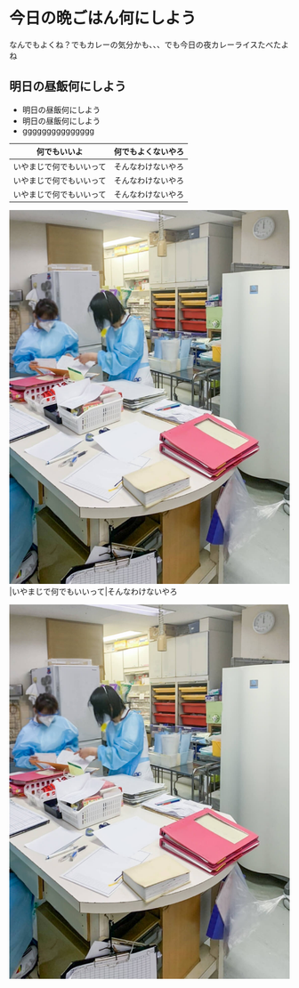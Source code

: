 # 今日の晩ごはん何にしよう
なんでもよくね？でもカレーの気分かも、、、でも今日の夜カレーライスたべたよね

## **明日の昼飯何にしよう**
 - 明日の昼飯何にしよう
 - 明日の昼飯何にしよう
 - ggggggggggggggg


 |何でもいいよ|何でもよくないやろ
 |--|--
 |いやまじで何でもいいって|そんなわけないやろ
 |いやまじで何でもいいって|そんなわけないやろ
 |いやまじで何でもいいって|そんなわけないやろ

 ![おとうさんスイッチ](img/case_img_popup_28.jpg)
 |いやまじで何でもいいって|そんなわけないやろ

 ![おとうさんスイッチ](img/case_img_popup_28.jpg)

